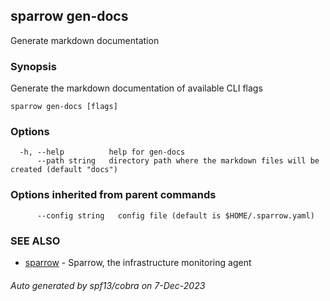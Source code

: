 ## sparrow gen-docs

Generate markdown documentation

### Synopsis

Generate the markdown documentation of available CLI flags

```
sparrow gen-docs [flags]
```

### Options

```
  -h, --help          help for gen-docs
      --path string   directory path where the markdown files will be created (default "docs")
```

### Options inherited from parent commands

```
      --config string   config file (default is $HOME/.sparrow.yaml)
```

### SEE ALSO

* [sparrow](sparrow.md)	 - Sparrow, the infrastructure monitoring agent

###### Auto generated by spf13/cobra on 7-Dec-2023

